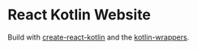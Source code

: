 # React Kotlin Website

Build with [create-react-kotlin](https://github.com/JetBrains/create-react-kotlin-app) and the [kotlin-wrappers](https://github.com/JetBrains/kotlin-wrappers).